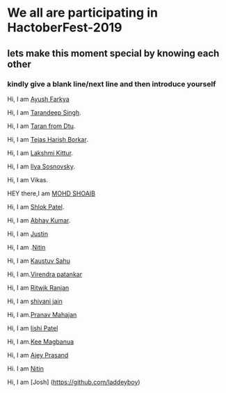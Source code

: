 # We all are participating in HactoberFest-2019
## lets make this moment special by knowing each other

### kindly give a blank line/next line and then introduce yourself

Hi, I am [Ayush Farkya](https://github.com/Xverses20)

Hi, I am [Tarandeep Singh](https://github.com/taran9873/).

Hi, I am [Taran from Dtu](https://github.com/tara98/).


Hi, I am [Tejas Harish Borkar](https://github.com/tejasborkar74/).

Hi, I am [Lakshmi Kittur](https://github.com/lakshmikittur/).

Hi, I am [Ilya Sosnovsky](https://github.com/pashcovich/).

Hi, I am Vikas.

HEY there,I am [MOHD SHOAIB](https://github.com/Dikisukhi/)

Hi, I am [Shlok Patel](https://github.com/shlokpatel7/).


Hi, I am [Abhay Kumar](https://github.com/abhay-kum/).

Hi, I am [Justin](https://github.com/JustinV10/)


Hi, I am .[Nitin](https://github.com/zephyr007)

Hi, I am [Kaustuv Sahu](https://github.com/kaustuvsahu)

Hi, I am.[Virendra patankar](https://github.com/veer11997)


Hi, I am [Ritwik Ranjan](https://github.com/ritwikranjan6130)

Hi, I am [shivani jain](https://github.com/shivanijain1)

Hi, I am.[Pranav Mahajan](https://github.com/pranav3798)


Hi, I am [Iishi Patel](https://github.com/iishipatel)


Hi, I am.[Kee Magbanua](https://github.com/samcode23)

Hi, I am [Ajey Prasand](https://github.com/ajeyprasand)

Hi. I am [Nitin](https://github.com/yetanotherwebdev)

Hi, I am [Josh] (https://github.com/laddeyboy)
